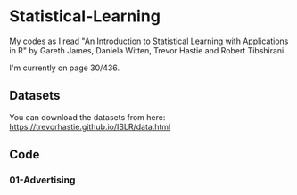 # Statistical-Learning

My codes as I read "An Introduction to Statistical Learning with Applications in R" by Gareth James, Daniela Witten, Trevor Hastie and Robert Tibshirani

I'm currently on page 30/436. 

## Datasets

You can download the datasets from here: https://trevorhastie.github.io/ISLR/data.html

## Code

### 01-Advertising 
